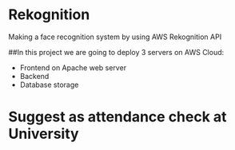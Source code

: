 # Rekognition
Making a face recognition system by using AWS Rekognition API

##In this project we are going to deploy 3 servers on AWS Cloud:
- Frontend on Apache web server
- Backend
- Database storage






# Suggest as attendance check at University
